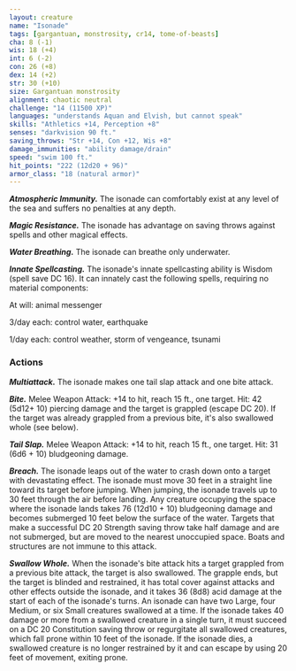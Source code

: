 ```yaml
---
layout: creature
name: "Isonade"
tags: [gargantuan, monstrosity, cr14, tome-of-beasts]
cha: 8 (-1)
wis: 18 (+4)
int: 6 (-2)
con: 26 (+8)
dex: 14 (+2)
str: 30 (+10)
size: Gargantuan monstrosity
alignment: chaotic neutral
challenge: "14 (11500 XP)"
languages: "understands Aquan and Elvish, but cannot speak"
skills: "Athletics +14, Perception +8"
senses: "darkvision 90 ft."
saving_throws: "Str +14, Con +12, Wis +8"
damage_immunities: "ability damage/drain"
speed: "swim 100 ft."
hit_points: "222 (12d20 + 96)"
armor_class: "18 (natural armor)"
---
```


***Atmospheric Immunity.*** The isonade can comfortably exist at any level of the sea and suffers no penalties at any depth.

***Magic Resistance.*** The isonade has advantage on saving throws against spells and other magical effects.

***Water Breathing.*** The isonade can breathe only underwater.

***Innate Spellcasting.*** The isonade's innate spellcasting ability is Wisdom (spell save DC 16). It can innately cast the following spells, requiring no material components:

At will: animal messenger

3/day each: control water, earthquake

1/day each: control weather, storm of vengeance, tsunami

### Actions

***Multiattack.*** The isonade makes one tail slap attack and one bite attack.

***Bite.*** Melee Weapon Attack: +14 to hit, reach 15 ft., one target. Hit: 42 (5d12+ 10) piercing damage and the target is grappled (escape DC 20). If the target was already grappled from a previous bite, it's also swallowed whole (see below).

***Tail Slap.*** Melee Weapon Attack: +14 to hit, reach 15 ft., one target. Hit: 31 (6d6 + 10) bludgeoning damage.

***Breach.*** The isonade leaps out of the water to crash down onto a target with devastating effect. The isonade must move 30 feet in a straight line toward its target before jumping. When jumping, the isonade travels up to 30 feet through the air before landing. Any creature occupying the space where the isonade lands takes 76 (12d10 + 10) bludgeoning damage and becomes submerged 10 feet below the surface of the water. Targets that make a successful DC 20 Strength saving throw take half damage and are not submerged, but are moved to the nearest unoccupied space. Boats and structures are not immune to this attack.

***Swallow Whole.*** When the isonade's bite attack hits a target grappled from a previous bite attack, the target is also swallowed. The grapple ends, but the target is blinded and restrained, it has total cover against attacks and other effects outside the isonade, and it takes 36 (8d8) acid damage at the start of each of the isonade's turns. An isonade can have two Large, four Medium, or six Small creatures swallowed at a time. If the isonade takes 40 damage or more from a swallowed creature in a single turn, it must succeed on a DC 20 Constitution saving throw or regurgitate all swallowed creatures, which fall prone within 10 feet of the isonade. If the isonade dies, a swallowed creature is no longer restrained by it and can escape by using 20 feet of movement, exiting prone.

